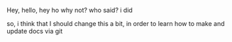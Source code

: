 Hey, hello, hey ho
why not?
who said?
i did

so, i think that I should change this a bit, in order to learn how to make and update docs via git
